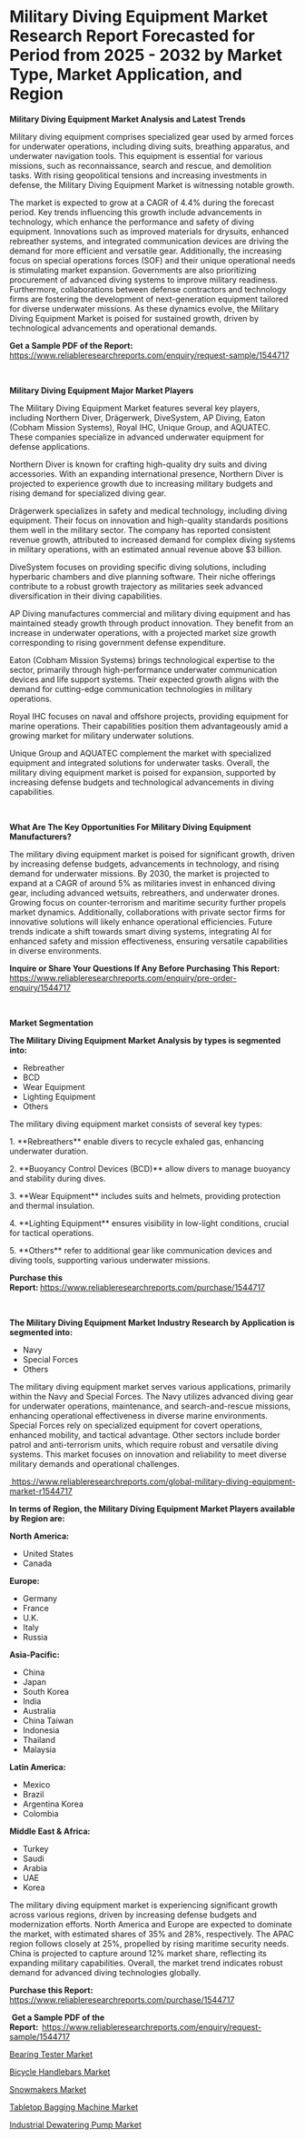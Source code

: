 <p><h1>Military Diving Equipment Market Research Report Forecasted for Period from 2025 -  2032 by Market Type, Market Application, and Region</h1></p><p><strong>Military Diving Equipment Market Analysis and Latest Trends</strong></p>
<p><p>Military diving equipment comprises specialized gear used by armed forces for underwater operations, including diving suits, breathing apparatus, and underwater navigation tools. This equipment is essential for various missions, such as reconnaissance, search and rescue, and demolition tasks. With rising geopolitical tensions and increasing investments in defense, the Military Diving Equipment Market is witnessing notable growth. </p><p>The market is expected to grow at a CAGR of 4.4% during the forecast period. Key trends influencing this growth include advancements in technology, which enhance the performance and safety of diving equipment. Innovations such as improved materials for drysuits, enhanced rebreather systems, and integrated communication devices are driving the demand for more efficient and versatile gear. Additionally, the increasing focus on special operations forces (SOF) and their unique operational needs is stimulating market expansion. Governments are also prioritizing procurement of advanced diving systems to improve military readiness. Furthermore, collaborations between defense contractors and technology firms are fostering the development of next-generation equipment tailored for diverse underwater missions. As these dynamics evolve, the Military Diving Equipment Market is poised for sustained growth, driven by technological advancements and operational demands.</p></p>
<p><strong>Get a Sample PDF of the Report:&nbsp;</strong> <a href="https://www.reliableresearchreports.com/enquiry/request-sample/1544717?utm_campaign=11&utm_medium=2&utm_source=Github&utm_content=ia&utm_term=17022025&utm_id=military-diving-equipment">https://www.reliableresearchreports.com/enquiry/request-sample/1544717</a></p>
<p>&nbsp;</p>
<p><strong>Military Diving Equipment Major Market Players</strong></p>
<p><p>The Military Diving Equipment Market features several key players, including Northern Diver, Drägerwerk, DiveSystem, AP Diving, Eaton (Cobham Mission Systems), Royal IHC, Unique Group, and AQUATEC. These companies specialize in advanced underwater equipment for defense applications.</p><p>Northern Diver is known for crafting high-quality dry suits and diving accessories. With an expanding international presence, Northern Diver is projected to experience growth due to increasing military budgets and rising demand for specialized diving gear.</p><p>Drägerwerk specializes in safety and medical technology, including diving equipment. Their focus on innovation and high-quality standards positions them well in the military sector. The company has reported consistent revenue growth, attributed to increased demand for complex diving systems in military operations, with an estimated annual revenue above $3 billion.</p><p>DiveSystem focuses on providing specific diving solutions, including hyperbaric chambers and dive planning software. Their niche offerings contribute to a robust growth trajectory as militaries seek advanced diversification in their diving capabilities.</p><p>AP Diving manufactures commercial and military diving equipment and has maintained steady growth through product innovation. They benefit from an increase in underwater operations, with a projected market size growth corresponding to rising government defense expenditure.</p><p>Eaton (Cobham Mission Systems) brings technological expertise to the sector, primarily through high-performance underwater communication devices and life support systems. Their expected growth aligns with the demand for cutting-edge communication technologies in military operations.</p><p>Royal IHC focuses on naval and offshore projects, providing equipment for marine operations. Their capabilities position them advantageously amid a growing market for military underwater solutions.</p><p>Unique Group and AQUATEC complement the market with specialized equipment and integrated solutions for underwater tasks. Overall, the military diving equipment market is poised for expansion, supported by increasing defense budgets and technological advancements in diving capabilities.</p></p>
<p>&nbsp;</p>
<p><strong>What Are The Key Opportunities For Military Diving Equipment Manufacturers?</strong></p>
<p><p>The military diving equipment market is poised for significant growth, driven by increasing defense budgets, advancements in technology, and rising demand for underwater missions. By 2030, the market is projected to expand at a CAGR of around 5% as militaries invest in enhanced diving gear, including advanced wetsuits, rebreathers, and underwater drones. Growing focus on counter-terrorism and maritime security further propels market dynamics. Additionally, collaborations with private sector firms for innovative solutions will likely enhance operational efficiencies. Future trends indicate a shift towards smart diving systems, integrating AI for enhanced safety and mission effectiveness, ensuring versatile capabilities in diverse environments.</p></p>
<p><strong>Inquire or Share Your Questions If Any Before Purchasing This Report:</strong> <a href="https://www.reliableresearchreports.com/enquiry/pre-order-enquiry/1544717?utm_campaign=11&utm_medium=2&utm_source=Github&utm_content=ia&utm_term=17022025&utm_id=military-diving-equipment">https://www.reliableresearchreports.com/enquiry/pre-order-enquiry/1544717</a></p>
<p>&nbsp;</p>
<p><strong>Market Segmentation</strong></p>
<p><strong>The Military Diving Equipment Market Analysis by types is segmented into:</strong></p>
<p><ul><li>Rebreather</li><li>BCD</li><li>Wear Equipment</li><li>Lighting Equipment</li><li>Others</li></ul></p>
<p><p>The military diving equipment market consists of several key types: </p><p>1. **Rebreathers** enable divers to recycle exhaled gas, enhancing underwater duration.</p><p>2. **Buoyancy Control Devices (BCD)** allow divers to manage buoyancy and stability during dives.</p><p>3. **Wear Equipment** includes suits and helmets, providing protection and thermal insulation.</p><p>4. **Lighting Equipment** ensures visibility in low-light conditions, crucial for tactical operations.</p><p>5. **Others** refer to additional gear like communication devices and diving tools, supporting various underwater missions.</p></p>
<p><strong>Purchase this Report:&nbsp;</strong><a href="https://www.reliableresearchreports.com/purchase/1544717?utm_campaign=11&utm_medium=2&utm_source=Github&utm_content=ia&utm_term=17022025&utm_id=military-diving-equipment">https://www.reliableresearchreports.com/purchase/1544717</a></p>
<p>&nbsp;</p>
<p><strong>The Military Diving Equipment Market Industry Research by Application is segmented into:</strong></p>
<p><ul><li>Navy</li><li>Special Forces</li><li>Others</li></ul></p>
<p><p>The military diving equipment market serves various applications, primarily within the Navy and Special Forces. The Navy utilizes advanced diving gear for underwater operations, maintenance, and search-and-rescue missions, enhancing operational effectiveness in diverse marine environments. Special Forces rely on specialized equipment for covert operations, enhanced mobility, and tactical advantage. Other sectors include border patrol and anti-terrorism units, which require robust and versatile diving systems. This market focuses on innovation and reliability to meet diverse military demands and operational challenges.</p></p>
<p><a href="https://www.reliableresearchreports.com/global-military-diving-equipment-market-r1544717?utm_campaign=11&utm_medium=2&utm_source=Github&utm_content=ia&utm_term=17022025&utm_id=military-diving-equipment">&nbsp;https://www.reliableresearchreports.com/global-military-diving-equipment-market-r1544717</a></p>
<p><strong>In terms of Region, the Military Diving Equipment Market Players available by Region are:</strong></p>
<p>
    <p> <strong> North America: </strong>
        <ul>
            <li>United States</li>
            <li>Canada</li>
        </ul>
        </p> 
    <p> <strong> Europe: </strong>
        <ul>
            <li>Germany</li>
            <li>France</li>
            <li>U.K.</li>
            <li>Italy</li>
            <li>Russia</li>
        </ul>
        </p> 
    <p> <strong> Asia-Pacific: </strong>
        <ul>
            <li>China</li>
            <li>Japan</li>
            <li>South Korea</li>
            <li>India</li>
            <li>Australia</li>
            <li>China Taiwan</li>
            <li>Indonesia</li>
            <li>Thailand</li>
            <li>Malaysia</li>
        </ul>
        </p> 
    <p> <strong> Latin America: </strong>
        <ul>
            <li>Mexico</li>
            <li>Brazil</li>
            <li>Argentina Korea</li>
            <li>Colombia</li>
        </ul>
        </p> 
    <p> <strong> Middle East & Africa: </strong>
        <ul>
            <li>Turkey</li>
            <li>Saudi</li>
            <li>Arabia</li>
            <li>UAE</li>
            <li>Korea</li>
        </ul>
    </p>
    </p>
<p><p>The military diving equipment market is experiencing significant growth across various regions, driven by increasing defense budgets and modernization efforts. North America and Europe are expected to dominate the market, with estimated shares of 35% and 28%, respectively. The APAC region follows closely at 25%, propelled by rising maritime security needs. China is projected to capture around 12% market share, reflecting its expanding military capabilities. Overall, the market trend indicates robust demand for advanced diving technologies globally.</p></p>
<p><strong>Purchase this Report: </strong><a href="https://www.reliableresearchreports.com/purchase/1544717?utm_campaign=11&utm_medium=2&utm_source=Github&utm_content=ia&utm_term=17022025&utm_id=military-diving-equipment">https://www.reliableresearchreports.com/purchase/1544717</a></p>
<p>&nbsp;<strong>Get a Sample PDF of the Report:&nbsp;&nbsp;</strong><a href="https://www.reliableresearchreports.com/enquiry/request-sample/1544717?utm_campaign=11&utm_medium=2&utm_source=Github&utm_content=ia&utm_term=17022025&utm_id=military-diving-equipment">https://www.reliableresearchreports.com/enquiry/request-sample/1544717</a></p>
<p><strong></strong></p>
<p><p><a href="https://github.com/amoakuolaopa/Market-Research-Report-List-1/blob/main/bearing-tester-market.md?utm_campaign=11&utm_medium=2&utm_source=Github&utm_content=ia&utm_term=17022025&utm_id=military-diving-equipment">Bearing Tester Market</a></p><p><a href="https://github.com/abuugjetaj/Market-Research-Report-List-1/blob/main/bicycle-handlebars-market.md?utm_campaign=11&utm_medium=2&utm_source=Github&utm_content=ia&utm_term=17022025&utm_id=military-diving-equipment">Bicycle Handlebars Market</a></p><p><a href="https://github.com/tszkintruca/Market-Research-Report-List-1/blob/main/snowmakers-market.md?utm_campaign=11&utm_medium=2&utm_source=Github&utm_content=ia&utm_term=17022025&utm_id=military-diving-equipment">Snowmakers Market</a></p><p><a href="https://github.com/aidelndasse/Market-Research-Report-List-1/blob/main/tabletop-bagging-machine-market.md?utm_campaign=11&utm_medium=2&utm_source=Github&utm_content=ia&utm_term=17022025&utm_id=military-diving-equipment">Tabletop Bagging Machine Market</a></p><p><a href="https://github.com/ivvrgibi/Market-Research-Report-List-1/blob/main/industrial-dewatering-pump-market.md?utm_campaign=11&utm_medium=2&utm_source=Github&utm_content=ia&utm_term=17022025&utm_id=military-diving-equipment">Industrial Dewatering Pump Market</a></p></p>
